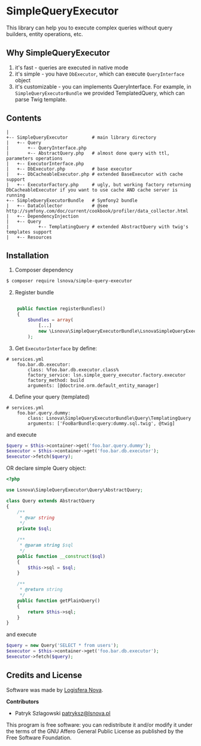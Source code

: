 SimpleQueryExecutor
==================

This library can help you to execute complex queries without query builders, entity operations, etc.

Why SimpleQueryExecutor
----------------------
1. it's fast - queries are executed in native mode
2. it's simple - you have `DbExecutor`, which can execute `QueryInterface` object
3. it's customizable - you can implements QueryInterface. For example, in `SimpleQueryExecutorBundle` we provided TemplatedQuery, which can parse Twig template.

Contents
--------

```
|
+-- SimpleQueryExecutor         # main library directory
|   +-- Query
|       +-- QueryInterface.php
|       +-- AbstractQuery.php   # almost done query with ttl, parameters operations
|   +-- ExecutorInterface.php
|   +-- DbExecutor.php          # base executor
|   +-- DbCacheableExecutor.php # extended BaseExecutor with cache support
|   +-- ExecutorFactory.php     # ugly, but working factory returning DbCacheableExecutor if you want to use cache AND cache server is running
+-- SimpleQueryExecutorBundle   # Symfony2 bundle
|   +-- DataCollector           # @see http://symfony.com/doc/current/cookbook/profiler/data_collector.html
|   +-- DependencyInjection
|   +-- Query
|           +-- TemplatingQuery # extended AbstractQuery with twig's templates support
|   +-- Resources
```

Installation
------------

1. Composer dependency
```bash
$ composer require lsnova/simple-query-executor
```

2. Register bundle
```php

    public function registerBundles()
    {
        $bundles = array(
            [...]
            new \Lsnova\SimpleQueryExecutorBundle\LsnovaSimpleQueryExecutorBundle()
        );
```

3. Get `ExecutorInterface` by define:
```
# services.yml
    foo.bar.db.executor:
        class: %foo.bar.db.executor.class%
        factory_service: lsn.simple_query_executor.factory.executor
        factory_method: build
        arguments: [@doctrine.orm.default_entity_manager]
```

4. Define your query (templated)

```
# services.yml
    foo.bar.query.dummy:
        class: Lsnova\SimpleQueryExecutorBundle\Query\TemplatingQuery
        arguments: ['FooBarBundle:query:dummy.sql.twig', @twig]
```

and execute

```php
$query = $this->container->get('foo.bar.query.dummy');
$executor = $this->container->get('foo.bar.db.executor');
$executor->fetch($query);
```

OR declare simple Query object:

```php
<?php

use Lsnova\SimpleQueryExecutor\Query\AbstractQuery;

class Query extends AbstractQuery
{
    /**
     * @var string
     */
    private $sql;

    /**
     * @param string $sql
     */
    public function __construct($sql)
    {
        $this->sql = $sql;
    }

    /**
     * @return string
     */
    public function getPlainQuery()
    {
        return $this->sql;
    }
}
```

and execute

```php
$query = new Query('SELECT * from users');
$executor = $this->container->get('foo.bar.db.executor');
$executor->fetch($query);
```

Credits and License
-------

Software was made by [Logisfera Nova](http://lsn.io).

**Contributors**
* Patryk Szlagowski <patryksz@lsnova.pl>

This program is free software: you can redistribute it and/or modify it under the terms of the GNU Affero General Public License as published by the Free Software Foundation.